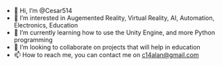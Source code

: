 - 👋 Hi, I’m @Cesar514
- 👀 I’m interested in Augemented Reality, Virtual Reality, AI, Automation, Electronics, Education
- 🌱 I’m currently learning how to use the Unity Engine, and more Python programming
- 💞️ I’m looking to collaborate on projects that will help in education
- 📫 How to reach me, you can contact me on c14alan@gmail.com

<!---
Cesar514/Cesar514 is a ✨ special ✨ repository because its `README.md` (this file) appears on your GitHub profile.
You can click the Preview link to take a look at your changes.
--->

